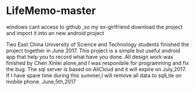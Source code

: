 # LifeMemo-master
windows cant access to github ,so my ex-girlfriend download the project and import it into an new android project

Two East China University of Science and Technology students finished the project together in June 2017.
This project is a simple but useful android app that help you to record what have you done.
All design work was finished by Chen Xinlei alone,and I was responibile for programming and fix the bug.
The sql server is based on AliCloud and it will expire on July,2017.
If I have spare time during this summer,I will remove all data to sqlLite on mobile phone.
                                                                                                June,5th,2017
